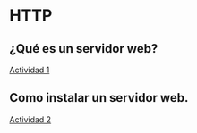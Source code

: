 # HTTP
## ¿Qué es un servidor web?

[Actividad 1](./HTTP1/Actividad1.md)

## Como instalar un servidor web.

[Actividad 2](./HTTP2/Actividad2.md)
